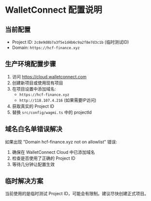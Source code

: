 # WalletConnect 配置说明

## 当前配置
- Project ID: `2c8e9d8b7a3f5e1d4b6c9a2f8e7d3c1b` (临时测试ID)
- Domain: `https://hcf-finance.xyz`

## 生产环境配置步骤

1. 访问 https://cloud.walletconnect.com
2. 创建新项目或使用现有项目
3. 在项目设置中添加域名:
   - `https://hcf-finance.xyz`
   - `http://118.107.4.216` (如果需要IP访问)
4. 获取真实的 Project ID
5. 替换 `src/config/wagmi.ts` 中的 projectId

## 域名白名单错误解决
如果出现 "Domain hcf-finance.xyz not on allowlist" 错误:
1. 确保在 WalletConnect Cloud 中已添加域名
2. 检查是否使用了正确的 Project ID
3. 等待几分钟让配置生效

## 临时解决方案
当前使用的是临时测试 Project ID，可能会有限制。建议尽快创建正式项目。